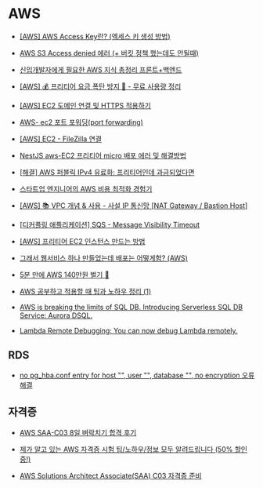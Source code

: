 # AWS

- [[AWS] AWS Access Key란? (엑세스 키 생성 방법)](https://hyunki99.tistory.com/94)

- [AWS S3 Access denied 에러 (+ 버킷 정책 했는데도 안될때)](https://velog.io/@chss3339/AWS-S3-Access-denied-에러)

- [신입개발자에게 필요한 AWS 지식 총정리 프론트+백엔드](https://www.youtube.com/watch?v=xsErrQJWuwc)

- [[AWS] 💰 프리티어 요금 폭탄 방지 💸 - 무료 사용량 정리](https://inpa.tistory.com/entry/AWS-%F0%9F%92%B0-%ED%94%84%EB%A6%AC%ED%8B%B0%EC%96%B4-%EC%9A%94%EA%B8%88-%ED%8F%AD%ED%83%84-%EB%B0%A9%EC%A7%80-%F0%9F%92%B8-%EB%AC%B4%EB%A3%8C-%EC%82%AC%EC%9A%A9%EB%9F%89-%EC%A0%95%EB%A6%AC)

- [[AWS] EC2 도메인 연결 및 HTTPS 적용하기](https://pgmjun.tistory.com/69)

- [AWS- ec2 포트 포워딩(port forwarding)](https://velog.io/@jinseoit/ec2-port-forward)

- [[AWS] EC2 - FileZilla 연결](https://velog.io/@rong5026/AWS-EC2-FileZilla-연결)

- [NestJS aws-EC2 프리티어 micro 배포 에러 및 해결방법](https://mark340.tistory.com/50)

- [[해결] AWS 퍼블릭 IPv4 유료화: 프리티어인데 과금되었다면](https://shortcuts.tistory.com/53)

- [스타트업 엔지니어의 AWS 비용 최적화 경험기](https://tech.inflab.com/20240227-finops-for-startup/)

- [[AWS] 📚 VPC 개념 & 사용 - 사설 IP 통신망 [NAT Gateway / Bastion Host]](https://inpa.tistory.com/entry/AWS-%F0%9F%93%9A-VPC-%EA%B0%9C%EB%85%90-%EC%82%AC%EC%9A%A9-%EC%82%AC%EC%84%A4-IP-%ED%86%B5%EC%8B%A0%EB%A7%9D-NAT-Gateway-Bastion-Host#bastion_host_%EC%8B%A4%EC%A0%84_%EA%B5%AC%EC%B6%95%ED%95%98%EA%B8%B0)

- [[디커플링 애플리케이션] SQS - Message Visibility Timeout](https://ssunw.tistory.com/entry/%EB%94%94%EC%BB%A4%ED%94%8C%EB%A7%81-%EC%95%A0%ED%94%8C%EB%A6%AC%EC%BC%80%EC%9D%B4%EC%85%98-SQS-Message-Visibility-Timeout)

- [[AWS] 프리티어 EC2 인스턴스 만드는 방법](https://velog.io/@sunblock99/AWS-%ED%94%84%EB%A6%AC%ED%8B%B0%EC%96%B4-EC2-%EC%9D%B8%EC%8A%A4%ED%84%B4%EC%8A%A4-%EB%A7%8C%EB%93%9C%EB%8A%94-%EB%B0%A9%EB%B2%95)

- [그래서 웹서비스 하나 만들었는데 배포는 어떻게함? (AWS)](https://www.youtube.com/watch?v=cOUhREAWJNw)

- [5분 만에 AWS 140만원 벌기 🤑](https://velog.io/@hsh111366/5%EB%B6%84-%EB%A7%8C%EC%97%90-AWS-140%EB%A7%8C%EC%9B%90-%EB%B2%8C%EA%B8%B0)

- [AWS 공부하고 적용할 때 팁과 노하우 정리 (1)](https://m.youtube.com/watch?v=0U576aVJtIE&pp=0gcJCfwAo7VqN5tD)

- [AWS is breaking the limits of SQL DB. Introducing Serverless SQL DB Service: Aurora DSQL.](https://m.youtube.com/watch?v=TGQuSrePOPU)

- [Lambda Remote Debugging: You can now debug Lambda remotely.](https://m.youtube.com/watch?v=5WXXXWaFA7M)

## RDS

- [no pg_hba.conf entry for host "<IP>", user "<user>", database "<name>", no encryption 오류 해결](https://velog.io/@mechauk418/DRF-no-pghba.conf-entry-for-host-IP-user-user-database-name-no-encryption-%EC%98%A4%EB%A5%98-%ED%95%B4%EA%B2%B0%EB%B2%95)

## 자격증

- [AWS SAA-C03 8일 벼락치기 합격 후기](https://leeeeeyeon-dev.tistory.com/114)

- [제가 알고 있는 AWS 자격증 시험 팁/노하우/정보 모두 알려드립니다 (50% 할인 중!)](https://www.youtube.com/watch?v=T17iGqvYi6s)

- [AWS Solutions Architect Associate(SAA) C03 자격증 준비](https://aws-hyoh.tistory.com/221)
